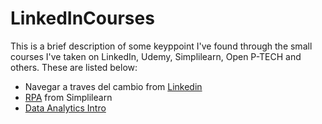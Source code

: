 # LinkedInCourses
This is a brief description of some keyppoint I've found through the small courses I've taken on LinkedIn,
Udemy, Simplilearn, Open P-TECH and others. These are listed below:
- Navegar a traves del cambio from [Linkedin](url)
- [RPA](https://www.simplilearn.com/learn-rpa-basics-skillup) from Simplilearn
- [Data Analytics Intro](https://www.simplilearn.com/learn-data-analytics-for-beginners-skillup)
